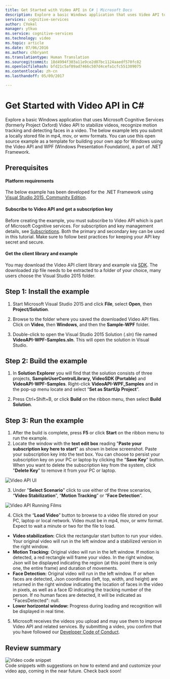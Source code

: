 ```yaml
---
title: Get Started with Video API in C# | Microsoft Docs
description: Explore a basic Windows application that uses Video API to stabilize videos, recognize motion tracking, and detect faces in a video.
services: cognitive-services
author: CYokel
manager: ytkuo
ms.service: cognitive-services
ms.technology: video
ms.topic: article
ms.date: 07/06/2016
ms.author: chbryant
ms.translationtype: Human Translation
ms.sourcegitcommit: 18d4994f303a11e9ce2d07bc1124aaedf570fc82
ms.openlocfilehash: bfd21c5af09ad7466c507d4cefa1cfc551309075
ms.contentlocale: zh-cn
ms.lasthandoff: 05/09/2017

---
```


# <a name="get-started-with-video-api-in-c35"></a>Get Started with Video API in C&#35;

Explore a basic Windows application that uses Microsoft Cognitive Services (formerly Project Oxford) Video API to stabilize videos, recognize motion tracking and detecting faces in a video. The below example lets you submit a locally stored file in mp4, mov, or wmv formats. You can use this open source example as a template for building your own app for Windows using the Video API and WPF (Windows Presentation Foundation), a part of .NET Framework.

## <a name="Prerequisites"></a>Prerequisites  
#### <a name="platform-requirements"></a>Platform requirements
  The below example has been developed for the .NET Framework using [Visual Studio 2015, Community Edition](https://www.visualstudio.com/products/visual-studio-community-vs).  
#### <a name="subscribe-to-video-api-and-get-a-subscription-key"></a>Subscribe to Video API and get a subscription key 
  Before creating the example, you must subscribe to Video API which is part of Microsoft Cognitive services. For subscription and key management details, see [Subscriptions](https://azure.microsoft.com/en-us/try/cognitive-services/). Both the primary and secondary key can be used in this tutorial. Make sure to follow best practices for keeping your API key secret and secure. 
#### <a name="get-the-client-library-and-example"></a>Get the client library and example
  You may download the Video API client library and example via [SDK](https://www.github.com/microsoft/cognitive-video-windows). The downloaded zip file needs to be extracted to a folder of your choice, many users choose the Visual Studio 2015 folder.

## <a name="Step1"></a>Step 1: Install the example
1.    Start Microsoft Visual Studio 2015 and click **File**, select **Open**, then **Project/Solution**.

2.    Browse to the folder where you saved the downloaded Video API files. Click on **Video**, then **Windows**, and then the **Sample-WPF** folder.
3.    Double-click to open the Visual Studio 2015 Solution (.sln) file named **VideoAPI-WPF-Samples.sln**. This will open the solution in Visual Studio.

## <a name="Step2"></a>Step 2: Build the example  
1.    In **Solution Explorer** you will find that the solution consists of three projects, **SampleUserControlLibrary, VideoSDK (Portable)** and **VideoAPI-WPF-Samples**. Right-click **VideoAPI-WPF_Samples** and in the pop-up menu locate and select “**Set as StartUp Project**”.

2.    Press Ctrl+Shift+B, or click **Build** on the ribbon menu, then select **Build Solution**.

## <a name="Step3"></a>Step 3: Run the example
1.    After the build is complete, press **F5** or click **Start** on the ribbon menu to run the example.  
2.    Locate the window with the **text edit box** reading "**Paste your subscription key here to start**" as shown in below screenshot. Paste your subscription key into the text box. You can choose to persist your subscription key on your PC or laptop by clicking the "**Save Key**" button. When you want to delete the subscription key from the system, click "**Delete Key**" to remove it from your PC or laptop.

  ![Video API UI](./Images/VideoAPI.PNG)

3.    Under "**Select Scenario**" click to use either of the three scenarios, “**Video Stabilization**”, “**Motion Tracking**” or “**Face Detection**”. 

  ![Video API Running Films](./Images/VideoAPiInterface.PNG)  

4.    Click the “**Load Video**” button to browse to a video file stored on your PC, laptop or local network. Video must be in mp4, mov, or wmv format. Expect to wait a minute or two for the file to load.
  * **Video stabilization:** Click the rectangular start button to run your video. Your original video will run in the left window and a stabilized version in the right window.
  * **Motion Tracking:** Original video will run in the left window. If motion is detected, a red rectangle will frame your video. In the right window, Json will be displayed indicating the region (at this point there is only one, the entire frame) and duration of movements.
  * **Face Detection:** Original video will run in the left window. If or when faces are detected, Json coordinates (left, top, width, and height) are returned in the right window indicating the location of faces in the video in pixels, as well as a face ID indicating the tracking number of the person. If no human faces are detected, it will be indicated as "FacesDetected": null.
  * **Lower horizontal window:** Progress during loading and recognition will be displayed in real time.  
5. Microsoft receives the videos you upload and may use them to improve Video API and related services. By submitting a video, you confirm that you have followed our [Developer Code of Conduct](https://azure.microsoft.com/en-us/support/legal/developer-code-of-conduct/).

## <a name="Review"></a>Review summary

![Video code snippet](./Images/VideoCodesnippet.PNG)  
Code snippets with suggestions on how to extend and and customize your video app, coming in the near future. Check back soon!   

